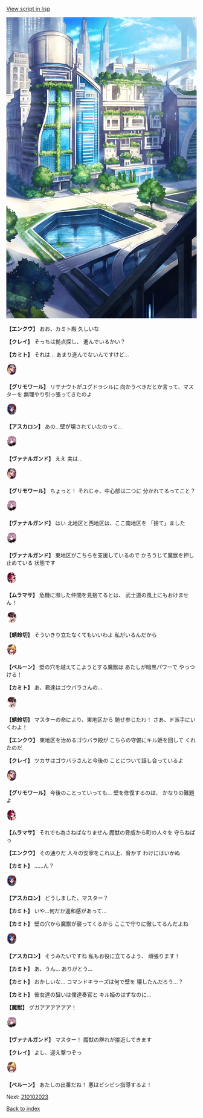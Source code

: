 [View script in lisp](../scripts/210102021.txt)

![in_city.png](../images/backgrounds/in_city.png)

**【エンクウ】**
おお、カミト殿
久しいな

**【クレイ】**
そっちは拠点探し、
進んでいるかい？

**【カミト】**
それは…
あまり進んでないんですけど…

<img src="../images/units/5501711.png" alt="5501711.png" height="34"/>

**【グリモワール】**
リサナウトがユグドラシルに
向かうべきだとか言って、マスターを
無理やり引っ張ってきたのよ

<img src="../images/units/5102311.png" alt="5102311.png" height="34"/>

**【アスカロン】**
あの…壁が壊されていたのって…

<img src="../images/units/5601111.png" alt="5601111.png" height="34"/>

**【ヴァナルガンド】**
ええ
実は…

<img src="../images/units/5501711.png" alt="5501711.png" height="34"/>

**【グリモワール】**
ちょっと！
それじゃ、中心部は二つに
分かれてるってこと？

<img src="../images/units/5601111.png" alt="5601111.png" height="34"/>

**【ヴァナルガンド】**
はい
北地区と西地区は、ここ南地区を
「捨て」ました

<img src="../images/units/5601111.png" alt="5601111.png" height="34"/>

**【ヴァナルガンド】**
東地区がこちらを支援しているので
かろうじて魔獣を押し止めている
状態です

<img src="../images/units/5102511.png" alt="5102511.png" height="34"/>

**【ムラマサ】**
危機に瀕した仲間を見捨てるとは、
武士道の風上にもおけません！

<img src="../images/units/3302411.png" alt="3302411.png" height="34"/>

**【蜻蛉切】**
そういきり立たなくてもいいわよ
私がいるんだから

<img src="../images/units/3200811.png" alt="3200811.png" height="34"/>

**【ペルーン】**
壁の穴を越えてこようとする魔獣は
あたしが暗黒パワーで
やっつける！

**【カミト】**
あ、君達はゴウバラさんの…

<img src="../images/units/3302411.png" alt="3302411.png" height="34"/>

**【蜻蛉切】**
マスターの命により、東地区から
馳せ参じたわ！
さあ、ド派手にいくわよ！

**【エンクウ】**
東地区を治めるゴウバラ殿が
こちらの守備にキル姫を回して
くれたのだ

**【クレイ】**
ツカサはゴウバラさんと今後の
ことについて話し合っているよ

<img src="../images/units/5501711.png" alt="5501711.png" height="34"/>

**【グリモワール】**
今後のことっていっても…
壁を修復するのは、
かなりの難題よ

<img src="../images/units/5102511.png" alt="5102511.png" height="34"/>

**【ムラマサ】**
それでも為さねばなりません
魔獣の脅威から町の人々を
守らねばっ

**【エンクウ】**
その通りだ
人々の安寧をこれ以上、脅かす
わけにはいかぬ

**【カミト】**
……ん？

<img src="../images/units/5102311.png" alt="5102311.png" height="34"/>

**【アスカロン】**
どうしました、マスター？

**【カミト】**
いや…何だか違和感があって…

**【カミト】**
壁の穴から魔獣が襲ってくるから
ここで守りに徹してるんだよね

<img src="../images/units/5102311.png" alt="5102311.png" height="34"/>

**【アスカロン】**
そうみたいですね
私もお役に立てるよう、
頑張ります！

**【カミト】**
あ、うん…
ありがとう…

**【カミト】**
おかしいな…
コマンドキラーズは何で壁を
壊したんだろう…？

**【カミト】**
彼女達の狙いは僕達奏官と
キル姫のはずなのに…

**【魔獣】**
グガアアアアアア！

<img src="../images/units/5601111.png" alt="5601111.png" height="34"/>

**【ヴァナルガンド】**
マスター！
魔獣の群れが接近してきます

**【クレイ】**
よし、迎え撃つぞっ

<img src="../images/units/3200811.png" alt="3200811.png" height="34"/>

**【ペルーン】**
あたしの出番だね！
悪はビシビシ指導するよ！

Next: [210102023](210102023.md)

[Back to index](index.md)
